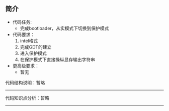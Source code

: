 
## 简介

- 代码任务:
    - 完成bootloader，从实模式下切换到保护模式
- 代码要求：
    1. intel格式
    2. 完成GDT的建立
    3. 进入保护模式
    4. 在保护模式下直接操纵显存输出字符串
- 更高级要求：
    - 暂无

代码结构说明：暂略


---

代码知识点分析：暂略


---
